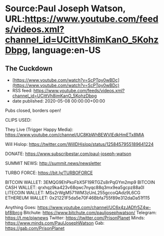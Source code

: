 # Source:Paul Joseph Watson, URL:https://www.youtube.com/feeds/videos.xml?channel_id=UCittVh8imKanO_5KohzDbpg, language:en-US

## The Cuckdown
 - [https://www.youtube.com/watch?v=ScPTpy0wBDc](https://www.youtube.com/watch?v=ScPTpy0wBDc)
 - RSS feed: https://www.youtube.com/feeds/videos.xml?channel_id=UCittVh8imKanO_5KohzDbpg
 - date published: 2020-05-08 00:00:00+00:00

Pubs closed, borders open!

CLIPS USED: 

They Live (Trigger Happy Media): https://www.youtube.com/channel/UC8KbWhBEWVlEdkHmETx8MlA

Will Hislop: https://twitter.com/WillDHislop/status/1258457955189641224

DONATE: https://www.subscribestar.com/paul-joseph-watson

SUMMIT NEWS: http://summit.news/newsletter

TURBO FORCE: https://bit.ly/TURBOFORCE

BITCOIN WALLET: 3EMQG9EhPkoFbX5F19RTGZs8rPqGYm2mp9
BITCOIN CASH WALLET: qrxhqz9ka423v68qwc7nyqc88q3mx9ea5gcpz88a0l
LITECOIN WALLET: MSs2rWgM571WM3zUnL255gccoQAdz9L6CG
ETHEREUM WALLET: 0x21221F5da5e70F46Bbfa755f89e312daDa51f115

Anything Goes: https://www.youtube.com/channel/UC6x4zJADfr5Z4w-bf8lbrcg
Bitchute: https://www.bitchute.com/pauljosephwatson/
Telegram: https://t.me/pjwnews
Twitter: https://twitter.com/PrisonPlanet
Minds: https://www.minds.com/PaulJosephWatson
Gab: https://gab.com/PrisonPlanet

